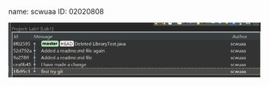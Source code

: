 name: scwuaa
ID: 02020808

![image](https://github.com/wuto-chai/comp3111-lab1/blob/master/lab1-git.png)
